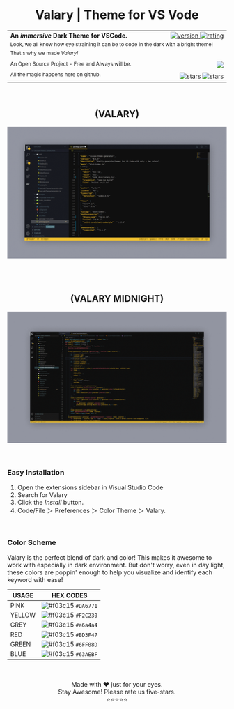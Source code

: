 <div align="center">

  # Valary | Theme for VS Vode

  <table width='100%' >
      <tr width="100%">
          <td align='left'>
            <strong>An <em>immersive</em> Dark Theme for VSCode. </strong>
          </td>
          <td align='right'>
            <a href="https://marketplace.visualstudio.com/items?itemName=fahadachaudhry.valary">
              <img src="https://vsmarketplacebadge.apphb.com/version/fahadachaudhry.valary.svg?subject=Valary&colorA=14161c&colorB=F2C230" alt="version">
            </a>
            <a href="https://marketplace.visualstudio.com/items?itemName=fahadachaudhry.valary">
              <img src="https://vsmarketplacebadge.apphb.com/rating-short/fahadachaudhry.valary.svg?subject=Rating&colorA=14161c&colorB=F2C230" alt="rating">
            </a>
          </td>
      </tr>
      <tr >
        <td width="100%" colspan="2">
            <sup>
              Look, we all know how eye straining it can be to code in the dark with a bright theme! That's why we made <em>Valary!</em>
            </sup>
        </td>
      </tr>
      <tr>
          <td>
              <sup>
                An Open Source Project - Free and Always will be. 
              </sup>
          </td>
          <td align="right">
              <a  target="_blank" href='https://github.com/fahadachaudhry'>
                <img src='https://img.shields.io/badge/Developed%20By-FahadAChaudhry-gray.svg?colorA=14161c&colorB=F2C230&style=flat' />
              </a>
          </td>
      </tr>
      <tr>
        <td>
          <sup>All the magic happens here on github.</sup>
        </td>
        <td align='right'>
            <a href="https://github.com/fahadachaudhry/valary-vscode/stargazers">
              <img src="https://img.shields.io/github/stars/fahadachaudhry/valary-vscode.svg?style=social&label=Stars" alt="stars">
            </a>
            <a href="https://github.com/fahadachaudhry?tab=followers">
              <img src="https://img.shields.io/github/followers/fahadachaudhry.svg?style=social&label=Follow" alt="stars">
            </a>
        </td>
      </tr>
  </table>

</div>

<br/>

<div align="center">

## (VALARY)
![Alt text](/images/valary.gif?raw=true "Screenshot")

<br/>
<br/>

## (VALARY MIDNIGHT)
![Alt text](/images/valary-midnight.gif?raw=true "Screenshot")

</div>

<br/>

<div align="left">

### Easy Installation

1. Open the extensions sidebar in Visual Studio Code
2. Search for Valary
3. Click the _Install_ button.
4. Code/File ＞ Preferences ＞ Color Theme ＞ Valary.

</div>

<br/>

### Color Scheme

Valary is the perfect blend of dark and color! This makes it awesome to work with especially in dark environment. But don't worry, even in day light, these colors are poppin' enough to help you visualize and identify each keyword with ease!

|      USAGE   |                                HEX CODES                                 |
| -------------|------------------------------------------------------------------------- |
| PINK         | ![#f03c15](https://via.placeholder.com/15/DA6771/000000?text=+) `#DA6771`|
| YELLOW       | ![#f03c15](https://via.placeholder.com/15/F2C230/000000?text=+) `#F2C230`|
| GREY         | ![#f03c15](https://via.placeholder.com/15/a6a4a4/000000?text=+) `#a6a4a4`|
| RED          | ![#f03c15](https://via.placeholder.com/15/BD3F47/000000?text=+) `#BD3F47`|
| GREEN        | ![#f03c15](https://via.placeholder.com/15/6FF08D/000000?text=+) `#6FF08D`|
| BLUE         | ![#f03c15](https://via.placeholder.com/15/63AEBF/000000?text=+) `#63AEBF`|



<br/>
<br/>

<div align="center">
  Made with ❤️ just for your eyes.
  <br/>
  Stay Awesome! Please rate us five-stars. 
  <br/>
  ⭐⭐⭐⭐⭐
</div>